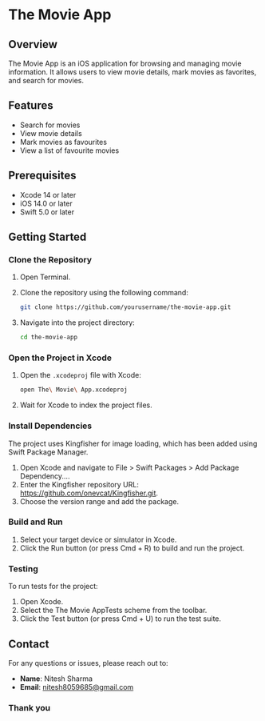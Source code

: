 
# The Movie App
## Overview
The Movie App is an iOS application for browsing and managing movie information. It allows users to view movie details, mark movies as favorites, and search for movies.

## Features
- Search for movies
- View movie details
- Mark movies as favourites
- View a list of favourite movies

## Prerequisites
- Xcode 14 or later
- iOS 14.0 or later
- Swift 5.0 or later

## Getting Started
### Clone the Repository
1. Open Terminal.
2. Clone the repository using the following command:

    ```bash
    git clone https://github.com/yourusername/the-movie-app.git
    ```

3. Navigate into the project directory:

    ```bash
    cd the-movie-app
    ```

### Open the Project in Xcode
1. Open the `.xcodeproj` file with Xcode:

    ```bash
    open The\ Movie\ App.xcodeproj
    ```

2. Wait for Xcode to index the project files.

### Install Dependencies
The project uses Kingfisher for image loading, which has been added using Swift Package Manager.

1. Open Xcode and navigate to File > Swift Packages > Add Package Dependency....
2. Enter the Kingfisher repository URL: https://github.com/onevcat/Kingfisher.git.
3. Choose the version range and add the package.

### Build and Run
1. Select your target device or simulator in Xcode.
2. Click the Run button (or press Cmd + R) to build and run the project.

### Testing
To run tests for the project:
1. Open Xcode.
2. Select the The Movie AppTests scheme from the toolbar.
3. Click the Test button (or press Cmd + U) to run the test suite.

## Contact
For any questions or issues, please reach out to:

- **Name**: Nitesh Sharma
- **Email**: nitesh8059685@gmail.com


 ### Thank you




